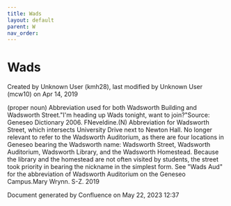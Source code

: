 ```yaml
---
title: Wads
layout: default
parent: W
nav_order:
---
```


# Wads

Created by  Unknown User (kmh28), last modified by  Unknown User (mcw10) on Apr 14, 2019

(proper noun) Abbreviation used for both Wadsworth Building and Wadsworth Street.&quot;I'm heading up Wads tonight, want to join?&quot;Source: Geneseo Dictionary 2006. FNeveldine.(N) Abbreviation for Wadsworth Street, which intersects University Drive next to Newton Hall. No longer relevant to refer to the Wadsworth Auditorium, as there are four locations in Geneseo bearing the Wadsworth name: Wadsworth Street, Wadsworth Auditorium, Wadsworth Library, and the Wadsworth Homestead. Because the library and the homestead are not often visited by students, the street took priority in bearing the nickname in the simplest form. See &quot;Wads Aud&quot; for the abbreviation of Wadsworth Auditorium on the Geneseo Campus.Mary Wrynn. S-Z. 2019

Document generated by Confluence on May 22, 2023 12:37


